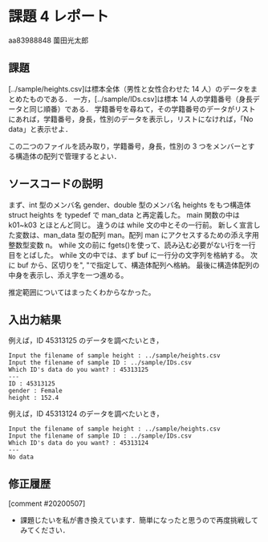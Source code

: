 # 課題 4 レポート

aa83988848 薗田光太郎

## 課題

[../sample/heights.csv]は標本全体（男性と女性合わせた 14 人）のデータをまとめたものである．
一方，[../sample/IDs.csv]は標本 14 人の学籍番号（身長データと同じ順番）である．
学籍番号を尋ねて，その学籍番号のデータがリストにあれば，学籍番号，身長，性別のデータを表示し，リストになければ，「No data」と表示せよ．

この二つのファイルを読み取り，学籍番号，身長，性別の 3 つをメンバーとする構造体の配列で管理するとよい．

## ソースコードの説明

まず、int 型のメンバ名 gender、double 型のメンバ名 heights をもつ構造体 struct heights を typedef で man_data と再定義した。
main 関数の中は k01~k03 とほとんど同じ。
違うのは while 文の中とその一行前。
新しく宣言した変数は、man_data 型の配列 man。配列 man にアクセスするための添え字用整数型変数 n。
while 文の前に fgets()を使って、読み込む必要がない行を一行目をとばした。
while 文の中では、まず buf に一行分の文字列を格納する。
次に buf から、区切りを", "で指定して、構造体配列へ格納。
最後に構造体配列の中身を表示し、添え字を一つ進める。

推定範囲についてはまったくわからなかった。

## 入出力結果

例えば，ID 45313125 のデータを調べたいとき，

```
Input the filename of sample height : ../sample/heights.csv
Input the filename of sample ID : ../sample/IDs.csv
Which ID's data do you want? : 45313125
---
ID : 45313125
gender : Female
height : 152.4
```

例えば，ID 45313124 のデータを調べたいとき，

```
Input the filename of sample height : ../sample/heights.csv
Input the filename of sample ID : ../sample/IDs.csv
Which ID's data do you want? : 45313124
---
No data
```

## 修正履歴

[comment #20200507]
- 課題じたいを私が書き換えています．簡単になったと思うので再度挑戦してみてください．